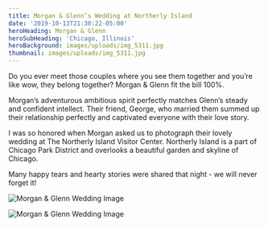 ```yaml
---
title: Morgan & Glenn’s Wedding at Northerly Island
date: '2019-10-13T21:30:22-05:00'
heroHeading: Morgan & Glenn
heroSubHeading: 'Chicago, Illinois'
heroBackground: images/uploads/img_5311.jpg
thumbnail: images/uploads/img_5311.jpg
---
```

Do you ever meet those couples where you see them together and you’re like wow, they belong together? Morgan & Glenn fit the bill 100%. 

Morgan’s adventurous ambitious spirit perfectly matches Glenn’s steady and confident intellect. Their friend, George, who married them summed up their relationship perfectly and captivated everyone with their love story. 

I was so honored when Morgan asked us to photograph their lovely wedding at The Northerly Island Visitor Center. Northerly Island is a part of Chicago Park District and overlooks a beautiful garden and skyline of Chicago. 

Many happy tears and hearty stories were shared that night - we will never forget it!

![Morgan & Glenn Wedding Image](/images/uploads/img_5288.jpg)

![Morgan & Glenn Wedding Image](/images/uploads/img_5396.jpg)
